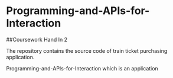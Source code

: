# Programming-and-APIs-for-Interaction
##Coursework Hand In 2

The repository contains the source code of train ticket purchasing application. 

Programming-and-APIs-for-Interaction which is an application 

